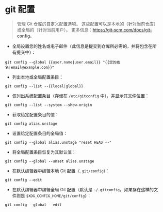 # git 配置

> 管理 Git 仓库的自定义配置选项。
> 这些配置可以是本地的（针对当前仓库）或全局的（针对当前用户）。
> 更多信息：<https://git-scm.com/docs/git-config>。

- 全局设置您的姓名或电子邮件（此信息是提交到仓库所必需的，并将包含在所有提交中）：

`git config --global {{user.name|user.email}} "{{您的姓名|email@example.com}}"`

- 列出本地或全局配置条目：

`git config --list --{{local|global}}`

- 仅列出系统配置条目（存储在 `/etc/gitconfig` 中），并显示其文件位置：

`git config --list --system --show-origin`

- 获取给定配置条目的值：

`git config alias.unstage`

- 设置给定配置条目的全局值：

`git config --global alias.unstage "reset HEAD --"`

- 将全局配置条目恢复为其默认值：

`git config --global --unset alias.unstage`

- 在默认编辑器中编辑本地 Git 配置（`.git/config`）：

`git config --edit`

- 在默认编辑器中编辑全局 Git 配置（默认是 `~/.gitconfig`，如果存在这样的文件则是 `$XDG_CONFIG_HOME/git/config`）：

`git config --global --edit`